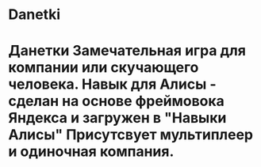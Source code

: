 # Danetki
# Данетки Замечательная игра для компании или скучающего человека.  Навык для Алисы - сделан на основе фреймовока Яндекса и загружен в "Навыки Алисы"  Присутсвует мультиплеер и одиночная компания.
